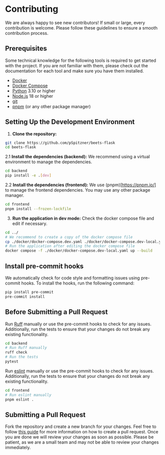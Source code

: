 # Contributing

We are always happy to see new contributors! If small or large, every contribution is welcome. Please follow these guidelines to ensure a smooth contribution process.

## Prerequisites

Some technical knowledge for the following tools is required to get started with the project. If you are not familiar with them, please check out the documentation for each tool and make sure you have them installed.

- [Docker](https://docs.docker.com/get-started/)
- [Docker Compose](https://docs.docker.com/compose/)
- [Python](https://www.python.org/downloads/) 3.10 or higher
- [Node.js](https://nodejs.org/en/download/) 18 or higher
- [git](https://git-scm.com/downloads)
- [pnpm](https://pnpm.io/installation) (or any other package manager)

## Setting Up the Development Environment

1. **Clone the repository:**
```bash
git clone https://github.com/pSpitzner/beets-flask
cd beets-flask
```

2.1 **Install the dependencies (backend):**
We recommend using a virtual environment to manage the dependencies.
```bash
cd backend
pip install -e .[dev]
```

2.2 **Install the dependencies (frontend):**
We use (pnpm)[https://pnpm.io/] to manage the frontend dependencies. You may use any other package manager.
```bash
cd frontend
pnpm install --frozen-lockfile
```

3. **Run the application in dev mode:**
Check the docker compose file and edit if necessary.
```bash
cd ../
# We recommend to create a copy of the docker compose file
cp ./docker/docker-compose.dev.yaml ./docker/docker-compose.dev-local.yaml
# Run the application after editing the docker compose file
docker compose -f ./docker/docker-compose.dev-local.yaml up --build
```

## Install pre-commit hooks
We automatically check for code style and formatting issues using pre-commit hooks. To install the hooks, run the following command:

```bash
pip install pre-commit
pre-commit install
```

## Before Submitting a Pull Request

Run [Ruff](https://docs.astral.sh/ruff/) manually or use the pre-commit hooks to check for any issues. Additionally, run the tests to ensure that your changes do not break any existing functionality.

```bash
cd backend
# Run Ruff manually
ruff check
# Run the tests
pytest
```

Run [eslint](https://eslint.org/) manually or use the pre-commit hooks to check for any issues. Additionally, run the tests to ensure that your changes do not break any existing functionality.

```bash
cd frontend
# Run eslint manually
pnpm eslint .
```

## Submitting a Pull Request

Fork the repository and create a new branch for your changes. Feel free to follow [this guide](https://docs.github.com/en/get-started/quickstart/contributing-to-projects) for more information on how to create a pull request. Once you are done we will review your changes as soon as possible. Please be patient, as we are a small team and may not be able to review your changes immediately.
